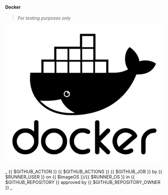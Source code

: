 #### Docker
>
> _For testing purposes only_
>

 [![Source](./docs/assets/img/docker.png)](https://github.com/wryyyyyyyy/docker)

_ {{ $GITHUB_ACTION }} {{ $GITHUB_ACTIONS }} {{ $GITHUB_JOB }} by {{ $RUNNER_USER }} on {{ $ImageOS }}/{{ $RUNNER_OS }} in {{ $GITHUB_REPOSITORY }} approved by {{ $GITHUB_REPOSITORY_OWNER }} _
